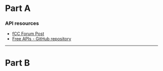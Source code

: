 # Part A 

### API resources 

- [fCC Forum Post](https://forum.freecodecamp.org/t/free-api-inspirational-quotes-json-with-code-examples/311373)
- [Free APIs - GitHub repository](https://github.com/public-apis/public-apis)

***

# Part B